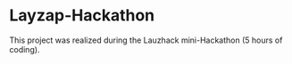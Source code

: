 # Layzap-Hackathon

This project was realized during the Lauzhack mini-Hackathon (5 hours of coding).
